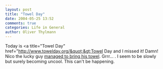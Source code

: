 ```yaml
---
layout: post
title: "Towel Day"
date: 2004-05-25 13:52
comments: true
categories: Life in General
author: Oliver Thylmann
---
```



Today is &lt;a title=&quot;Towel Day&quot; href=&quot;http://www.towelday.org/&quot;&gt;Towel Day and I missed it! Damn! Nico the lucky guy [managed to bring his towel](http://nico.blogg.de/eintrag.php?id=252). Grrr... . I seem to be slowly but surely becoming uncool. This can't be happening.


